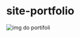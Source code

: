 # site-portfolio
![img do portifoli](https://user-images.githubusercontent.com/62407217/148093442-decc9289-0144-4d83-b787-00e5e229b1c0.png)
